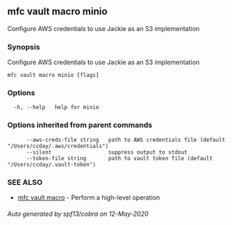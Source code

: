 ## mfc vault macro minio

Configure AWS credentials to use Jackie as an S3 implementation

### Synopsis

Configure AWS credentials to use Jackie as an S3 implementation

```
mfc vault macro minio [flags]
```

### Options

```
  -h, --help   help for minio
```

### Options inherited from parent commands

```
      --aws-creds-file string   path to AWS credentials file (default "/Users/ccday/.aws/credentials")
      --silent                  suppress output to stdout
      --token-file string       path to vault token file (default "/Users/ccday/.vault-token")
```

### SEE ALSO

* [mfc vault macro](mfc_vault_macro.md)	 - Perform a high-level operation

###### Auto generated by spf13/cobra on 12-May-2020
